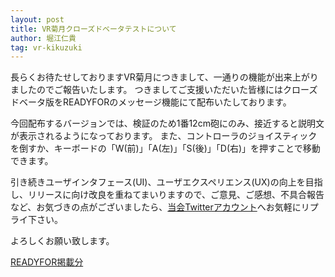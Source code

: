 ```yaml
---
layout: post
title: VR菊月クローズドベータテストについて
author: 堀江仁貴
tag: vr-kikuzuki
---
```

長らくお待たせしておりますVR菊月につきまして、一通りの機能が出来上がりましたのでご報告いたします。
つきましてご支援いただいた皆様にはクローズドベータ版をREADYFORのメッセージ機能にて配布いたしております。

今回配布するバージョンでは、検証のため1番12cm砲にのみ、接近すると説明文が表示されるようになっております。
また、コントローラのジョイスティックを倒すか、キーボードの「W(前)」「A(左)」「S(後)」「D(右)」を押すことで移動できます。

引き続きユーザインタフェース(UI)、ユーザエクスペリエンス(UX)の向上を目指し、リリースに向け改良を重ねてまいりますので、ご意見、ご感想、不具合報告など、お気づきの点がございましたら、[当会Twitterアカウント](https://twitter.com/kikuzukikai)へお気軽にリプライ下さい。

よろしくお願い致します。

[READYFOR掲載分](https://readyfor.jp/projects/27280/announcements/272605)
